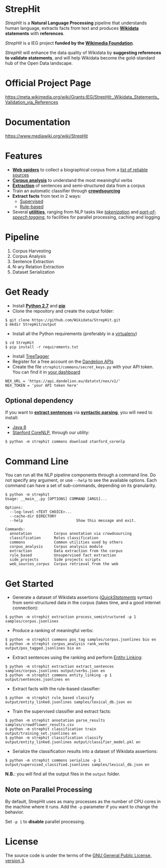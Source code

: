 # StrepHit
*StrepHit* is a **Natural Language Processing** pipeline that understands human language, extracts facts from text and produces **[Wikidata](https://www.wikidata.org/wiki/Wikidata:Main_Page) statements** with **references**.

*StrepHit* is a IEG project **funded by the [Wikimedia Foundation](https://wikimediafoundation.org/wiki/Home)**.

*StrepHit* will enhance the data quality of Wikidata by **suggesting references to validate statements**, and will help Wikidata become the gold-standard hub of the Open Data landscape.

# Official Project Page
https://meta.wikimedia.org/wiki/Grants:IEG/StrepHit:_Wikidata_Statements_Validation_via_References

# Documentation
https://www.mediawiki.org/wiki/StrepHit

# Features
- **[Web spiders](strephit/web_sources_corpus)** to collect a biographical corpus from a [list of reliable sources](https://meta.wikimedia.org/wiki/Grants:IEG/StrepHit:_Wikidata_Statements_Validation_via_References/Timeline#Biographies)
- **[Corpus analysis](strephit/corpus_analysis)** to understand the most meaningful verbs 
- **[Extraction](strephit/extraction)** of sentences and semi-structured data from a corpus
- Train an automatic classifier through **[crowdsourcing](strephit/annotation)**
- **Extract facts** from text in 2 ways:
    - [Supervised](strephit/classification)
    - [Rule-based](strephit/rule_based)
- Several **[utilities](strephit/commons)**, ranging from NLP tasks like *[tokenization](https://en.wikipedia.org/wiki/Tokenization_(lexical_analysis))* and *[part-of-speech tagging](https://en.wikipedia.org/wiki/Part-of-speech_tagging)*, to facilities for parallel processing, caching and logging

# Pipeline
1. Corpus Harvesting
2. Corpus Analysis
3. Sentence Extraction
4. N-ary Relation Extraction
5. Dataset Serialization

# Get Ready
- Install **[Python 2.7](https://www.python.org/downloads/)** and **[pip](https://pip.pypa.io/en/stable/installing/)**
- Clone the repository and create the output folder:
```
$ git clone https://github.com/Wikidata/StrepHit.git
$ mkdir StrepHit/output
```
- Install all the Python requirements (preferably in a [virtualenv](http://docs.python-guide.org/en/latest/dev/virtualenvs/))
```
$ cd StrepHit
$ pip install -r requirements.txt
```
- Install [TreeTagger](http://www.cis.uni-muenchen.de/~schmid/tools/TreeTagger/)
- Register for a free account on the [Dandelion APIs](https://dandelion.eu/accounts/register/?next=/docs/api/datatxt/nex/getting-started/)
- Create the file `strephit/commons/secret_keys.py` with your API token. You can find it in [your dashboard](https://dandelion.eu/profile/dashboard/)
```
NEX_URL = 'https://api.dandelion.eu/datatxt/nex/v1/'
NEX_TOKEN = 'your API token here'
```

## Optional dependency
If you want to **[extract sentences](strephit/extraction/extract_sentences.py)** via __[syntactic parsing](https://en.wikipedia.org/wiki/Parsing)__, you will need to install:
- [Java 8](http://www.java.com/en/download/)
- [Stanford CoreNLP](http://stanfordnlp.github.io/CoreNLP/), through our utility:
```
$ python -m strephit commons download stanford_corenlp
```

# Command Line
You can run all the NLP pipeline components through a command line.
Do not specify any argument, or use `--help` to see the available options.
Each command can have a set of sub-commands, depending on its granularity.
```
$ python -m strephit                                                                             
Usage: __main__.py [OPTIONS] COMMAND [ARGS]...

Options:
  --log-level <TEXT CHOICE>...
  --cache-dir DIRECTORY
  --help                        Show this message and exit.

Commands:
  annotation          Corpus annotation via crowdsourcing
  classification      Roles classification
  commons             Common utilities used by others
  corpus_analysis     Corpus analysis module
  extraction          Data extraction from the corpus
  rule_based          Unsupervised fact extraction
  side_projects       Side projects scripts
  web_sources_corpus  Corpus retrieval from the web
```

# Get Started
- Generate a dataset of Wikidata assertions (*[QuickStatements](https://tools.wmflabs.org/wikidata-todo/quick_statements.php)* syntax) from semi-structured data in the corpus (takes time, and a good internet connection):
```
$ python -m strephit extraction process_semistructured -p 1 samples/corpus.jsonlines
```

- Produce a ranking of meaningful verbs:
```
$ python -m strephit commons pos_tag samples/corpus.jsonlines bio en
$ python -m strephit corpus_analysis rank_verbs output/pos_tagged.jsonlines bio en
```

- Extract sentences using the ranking and perform [Entity Linking](https://en.wikipedia.org/wiki/Entity_linking):
```
$ python -m strephit extraction extract_sentences samples/corpus.jsonlines output/verbs.json en
$ python -m strephit commons entity_linking -p 1 output/sentences.jsonlines en
```

- Extract facts with the rule-based classifier:
```
$ python -m strephit rule_based classify output/entity_linked.jsonlines samples/lexical_db.json en
```

- Train the supervised classifier and extract facts:
```
$ python -m strephit annotation parse_results samples/crowdflower_results.csv
$ python -m strephit classification train output/training_set.jsonlines en
$ python -m strephit classification classify output/entity_linked.jsonlines output/classifier_model.pkl en
```

- Serialize the classification results into a dataset of Wikidata assertions:
```
$ python -m strephit commons serialize -p 1 output/supervised_classified.jsonlines samples/lexical_db.json en
```

**N.B.**: you will find all the output files in the `output` folder.

## Note on Parallel Processing
By default, StrepHit uses as many processes as the number of CPU cores in the machine where it runs.
Add the `-p` parameter if you want to change the behavior.

Set `-p 1` to **disable** parallel processing.

# License
The source code is under the terms of the [GNU General Public License, version 3](http://www.gnu.org/licenses/gpl.html).
